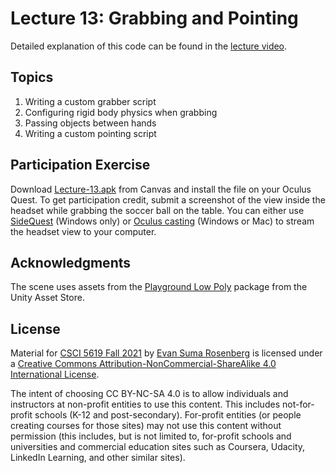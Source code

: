 # Lecture 13: Grabbing and Pointing

Detailed explanation of this code can be found in the [lecture video](https://mediaspace.umn.edu/media/t/1_i4stcana).

## Topics

1. Writing a custom grabber script
2. Configuring rigid body physics when grabbing
3. Passing objects between hands
4. Writing a custom pointing script

## Participation Exercise

Download [Lecture-13.apk](https://canvas.umn.edu/files/23886732/download?download_frd=1) from Canvas and install the file on your Oculus Quest.  To get participation credit, submit a screenshot of the view inside the headset while grabbing the soccer ball on the table.  You can either use [SideQuest](https://sidequestvr.com/) (Windows only) or [Oculus casting](https://www.oculus.com/casting) (Windows or Mac) to stream the headset view to your computer.  

## Acknowledgments

The scene uses assets from the [Playground Low Poly](https://assetstore.unity.com/packages/3d/environments/playground-low-poly-191533) package from the Unity Asset Store.

## License

Material for [CSCI 5619 Fall 2021](https://canvas.umn.edu/courses/268490) by [Evan Suma Rosenberg](https://illusioneering.umn.edu/) is licensed under a [Creative Commons Attribution-NonCommercial-ShareAlike 4.0 International License](http://creativecommons.org/licenses/by-nc-sa/4.0/).

The intent of choosing CC BY-NC-SA 4.0 is to allow individuals and instructors at non-profit entities to use this content.  This includes not-for-profit schools (K-12 and post-secondary). For-profit entities (or people creating courses for those sites) may not use this content without permission (this includes, but is not limited to, for-profit schools and universities and commercial education sites such as Coursera, Udacity, LinkedIn Learning, and other similar sites).   

